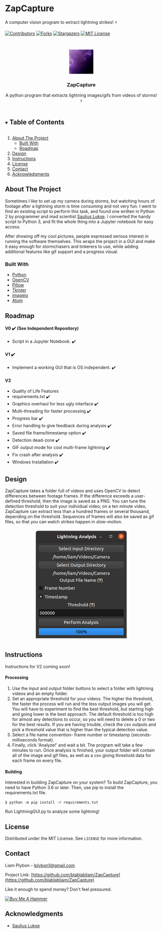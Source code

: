 # ZapCapture
 A computer vision program to extract lightning strikes! ⚡


<!-- PROJECT SHIELDS -->
<!--
*** I'm using markdown "reference style" links for readability.
*** Reference links are enclosed in brackets [ ] instead of parentheses ( ).
*** See the bottom of this document for the declaration of the reference variables
*** for contributors-url, forks-url, etc. This is an optional, concise syntax you may use.
*** https://www.markdownguide.org/basic-syntax/#reference-style-links
-->
[![Contributors][contributors-shield]][contributors-url]
[![Forks][forks-shield]][forks-url]
[![Stargazers][stars-shield]][stars-url]
[![MIT License][license-shield]][license-url]



<!-- PROJECT LOGO -->
<br />
<p align="center">
  <a href="https://github.com/blablabliam/Lightning-Analyzer-GUI">
    <img src="images/lightning5.jpg" alt="Lightning Strikes!" width="80" height="80">
  </a>

  <h3 align="center">ZapCapture</h3>

  <p align="center">
    A python program that extracts lightning images/gifs from videos of storms! ⚡
  </p>
</p>

<!-- TABLE OF CONTENTS -->
<details open="open">
  <summary><h2 style="display: inline-block">Table of Contents</h2></summary>
  <ol>
    <li>
      <a href="#about-the-project">About The Project</a>
      <ul>
        <li><a href="#built-with">Built With</a></li>
        <li><a href='#roadmap'>Roadmap</a></li>
      </ul>
    </li>
    <li><a href="#design">Design</a></li>
    <li><a href="#instructions">Instructions</a></li>
    <li><a href="#license">License</a></li>
    <li><a href="#contact">Contact</a></li>
    <li><a href="#acknowledgments">Acknowledgments</a></li>
  </ol>
</details>

<!-- ABOUT THE PROJECT -->
## About The Project

Sometimes I like to set up my camera during storms, but watching hours of footage after a lightning storm is time consuming and not very fun. I went to find an existing script to perform this task, and found one written in Python 2 by programmer and mad scientist [Saulius Lukse](https://lukse.lt/uzrasai/2015-05-lightning-strikes-and-python/). I converted the handy script to Python 3, and fit the whole thing into a Jupyter notebook for easy access.

After showing off my cool pictures, people expressed serious interest in running the software themselves. This wraps the project in a GUI and make it easy enough
for stormchasers and tinkerers to use, while adding additional features like gif support and a progress visual.

### Built With

* [Python](https://www.python.org/)
* [OpenCV](https://opencv.org/)
* [Pillow](https://pillow.readthedocs.io/en/stable/)
* [Tkinter](https://docs.python.org/3/library/tkinter.html)
* [imageio](https://pypi.org/project/imageio/)
* [Atom](https://atom.io/)

<!--Project Roadmap -->
## Roadmap
#### V0 ✔️ (See Independent Repository)
* Script in a Jupyter Notebook. ✔️

#### V1 ✔️
* Implement a working GUI that is OS independent. ✔️

#### V2
* Quality of Life Features
 * requirements.txt ✔️
 * Graphics overhaul for less ugly interface ✔️
 * Multi-threading for faster processing ✔️
 * Progress bar ✔️
 * Error handling to give feedback during analysis ✔️
 * Saved file frame/timestamp option ✔️
 * Detection dead-zone ✔️
 * GIF output mode for cool multi-frame lightning ✔️
 * Fix crash after analysis ✔️
 * Windows Installation ✔️



<!-- DESIGN DESCRIPTION -->
## Design

ZapCapture takes a folder full of videos and uses OpenCV to detect differences between footage frames. If the difference exceeds a user-defined threshold, then the image is saved as a PNG. You can tune the detection threshold to suit your individual video; on a ten minute video, ZapCapture can extract less than a hundred frames or several thousand, depending on the threshold. Sequences of frames will also be saved as gif files, so that you can watch strikes happen in slow-motion.

<p align="center">
  <img src="images/LightningAnalyzerGUI.png" alt="GUI design">
</p>



<!-- USING THE SOFTWARE -->
## Instructions

Instructions for V2 coming soon!

<!-- #### Windows 10
 -->
<!-- Download and install the ZapCapture application for Windows. Run the application. -->

<!--
#### Windows 10

Download the assets folder and LightningGUI.exe, and store them in the same place. Simply run the .exe from there! The .exe was never meant to be a long-term
solution, but simply a minimum viable test tool for some of my friends.

#### Linux

Download the assets folder and LightningGUI file, and store them in the same place. You can run the file from command line with

`$ ./LightningGUI`

-->

#### Processing

1. Use the input and output folder buttons to select a folder with lightning videos and an empty folder.
2. Set an appropriate threshold for your videos. The higher the threshold, the faster the process will run and the less output images you will get. You will have to experiment to find the best threshold, but starting high and going lower is the best approach. The default threshold is too high for almost any detections to occur, so you will need to delete a 0 or two for the best results. If you are having trouble, check the csv outputs and pick a threshold value that is higher than the typical detection value.
3. Select a file name convention- frame number or timestamp (seconds-milliseconds format).
4. Finally, click 'Analyze!' and wait a bit. The program will take a few minutes to run. Once analysis is finished, your output folder will contain all of the image and gif files, as well as a csv giving threshold data for each frame on every file.

#### Building

Interested in building ZapCapture on your system? To build ZapCapture, you need to have Python 3.6 or later. Then, use pip to install the requirements.txt file.

`$ python -m pip install -r requirements.txt`

Run LightningGUI.py to analyze some lightning!

<!-- Finally, use pyinstaller to make the file yourself.

`$ cd Downloads/Lightning-Analyzer-GUI `

`$ pyinstaller LightningGUI.py --onefile --icon logo.ico`

Move the `LightningGUI` file out of the `dist` folder and into to `Lightning-Analyzer-GUI` folder to run it. -->


<!-- LICENSE -->
## License

Distributed under the MIT License. See `LICENSE` for more information.


<!-- CONTACT -->
## Contact

Liam Plybon - lplybon1@gmail.com

Project Link: [https://github.com/blablabliam/ZapCapture](https://github.com/blablabliam/ZapCapture)

Like it enough to spend money? Don't feel pressured.

<a href="https://www.buymeacoffee.com/Blablabliam" target="_blank"><img src="https://www.buymeacoffee.com/assets/img/custom_images/orange_img.png" alt="Buy Me A Hammer" style="height: 41px !important;width: 174px !important;box-shadow: 0px 3px 2px 0px rgba(190, 190, 190, 0.5) !important;-webkit-box-shadow: 0px 3px 2px 0px rgba(190, 190, 190, 0.5) !important;" ></a>


<!-- ACKNOWLEDGEMENTS -->
## Acknowledgments

* [Saulius Lukse](https://lukse.lt/uzrasai/2015-05-lightning-strikes-and-python/)


<!-- MARKDOWN LINKS & IMAGES -->
<!-- https://www.markdownguide.org/basic-syntax/#reference-style-links -->
[contributors-shield]: https://img.shields.io/github/contributors/blablabliam/ZapCapture.svg?style=for-the-badge
[contributors-url]: https://github.com/blablabliam/ZapCapture/graphs/contributors
[forks-shield]: https://img.shields.io/github/forks/blablabliam/ZapCapture.svg?style=for-the-badge
[forks-url]: https://github.com/blablabliam/ZapCapture/network/members
[stars-shield]: https://img.shields.io/github/stars/blablabliam/ZapCapture.svg?style=for-the-badge
[stars-url]: https://github.com/blablabliam/ZapCapture/stargazers
[issues-shield]: https://img.shields.io/github/issues/blablabliam/ZapCapture.svg?style=for-the-badge
[issues-url]: https://github.com/blablabliam/ZapCapture/issues
[license-shield]: https://img.shields.io/github/license/blablabliam/ZapCapture.svg?style=for-the-badge
[license-url]: https://github.com/blablabliam/ZapCapture/blob/master/LICENSE.txt
